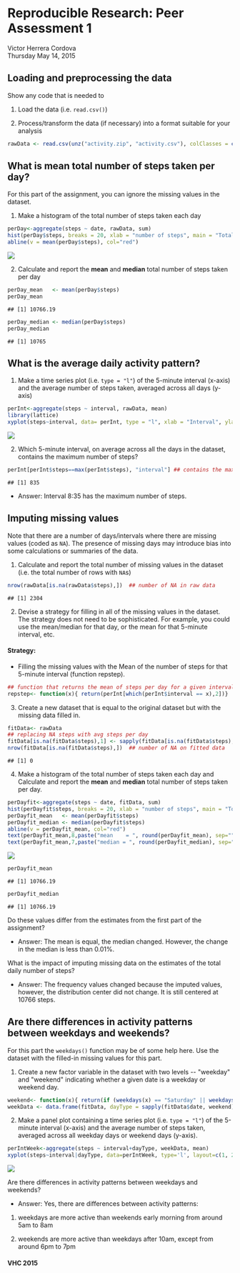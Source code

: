 # Reproducible Research: Peer Assessment 1
Victor Herrera Cordova  
Thursday May 14, 2015  

## Loading and preprocessing the data

Show any code that is needed to

1. Load the data (i.e. `read.csv()`)

2. Process/transform the data (if necessary) into a format suitable for your analysis


```r
rawData <- read.csv(unz("activity.zip", "activity.csv"), colClasses = c("integer", "Date", "integer"))
```


## What is mean total number of steps taken per day?

For this part of the assignment, you can ignore the missing values in
the dataset.

1. Make a histogram of the total number of steps taken each day


```r
perDay<-aggregate(steps ~ date, rawData, sum)
hist(perDay$steps, breaks = 20, xlab = "number of steps", main = "Total Steps per Day")
abline(v = mean(perDay$steps), col="red")
```

![](PA1_template_files/figure-html/unnamed-chunk-2-1.png) 

2. Calculate and report the **mean** and **median** total number of steps taken per day


```r
perDay_mean   <- mean(perDay$steps)
perDay_mean
```

```
## [1] 10766.19
```

```r
perDay_median <- median(perDay$steps)
perDay_median
```

```
## [1] 10765
```


## What is the average daily activity pattern?

1. Make a time series plot (i.e. `type = "l"`) of the 5-minute interval (x-axis) and the average number of steps taken, averaged across all days (y-axis)


```r
perInt<-aggregate(steps ~ interval, rawData, mean)
library(lattice)
xyplot(steps~interval, data= perInt, type = "l", xlab = "Interval", ylab ="Number of steps")
```

![](PA1_template_files/figure-html/unnamed-chunk-4-1.png) 

2. Which 5-minute interval, on average across all the days in the dataset, contains the maximum number of steps?


```r
perInt[perInt$steps==max(perInt$steps), "interval"] ## contains the maximum number of steps
```

```
## [1] 835
```

* Answer: Interval 8:35 has the maximum number of steps.

## Imputing missing values

Note that there are a number of days/intervals where there are missing
values (coded as `NA`). The presence of missing days may introduce
bias into some calculations or summaries of the data.

1. Calculate and report the total number of missing values in the dataset (i.e. the total number of rows with `NA`s)


```r
nrow(rawData[is.na(rawData$steps),])  ## number of NA in raw data
```

```
## [1] 2304
```

2. Devise a strategy for filling in all of the missing values in the dataset. The strategy does not need to be sophisticated. For example, you could use the mean/median for that day, or the mean for that 5-minute interval, etc.  

#### Strategy:  
- Filling the missing values with the Mean of the number of steps for that 5-minute interval (function repstep).


```r
## function that returns the mean of steps per day for a given interval
repstep<- function(x){ return(perInt[which(perInt$interval == x),2])} 
```

3. Create a new dataset that is equal to the original dataset but with the missing data filled in.


```r
fitData<- rawData
## replacing NA steps with avg steps per day
fitData[is.na(fitData$steps),1] <- sapply(fitData[is.na(fitData$steps),3], repstep)
nrow(fitData[is.na(fitData$steps),])  ## number of NA on fitted data
```

```
## [1] 0
```

4. Make a histogram of the total number of steps taken each day and Calculate and report the **mean** and **median** total number of steps taken per day. 


```r
perDayfit<-aggregate(steps ~ date, fitData, sum)
hist(perDayfit$steps, breaks = 20, xlab = "number of steps", main = "Total Steps per Day - Fitted data")
perDayfit_mean   <- mean(perDayfit$steps)
perDayfit_median <- median(perDayfit$steps)
abline(v = perDayfit_mean, col="red")
text(perDayfit_mean,8,paste("mean    = ", round(perDayfit_mean), sep=""), pos = 4)
text(perDayfit_mean,7,paste("median = ", round(perDayfit_median), sep=""), pos = 4)
```

![](PA1_template_files/figure-html/unnamed-chunk-9-1.png) 

```r
perDayfit_mean
```

```
## [1] 10766.19
```

```r
perDayfit_median
```

```
## [1] 10766.19
```
  
    
Do these values differ from the estimates from the first part of the assignment?  

* Answer: The mean is equal, the median changed. However, the change in the median is less than 0.01%.  

What is the impact of imputing missing data on the estimates of the total daily number of steps?  

* Answer:  The frequency values changed because the imputed values, however, the distribution center did not change. It is still centered at 10766 steps.  
  
  
## Are there differences in activity patterns between weekdays and weekends?

For this part the `weekdays()` function may be of some help here. Use
the dataset with the filled-in missing values for this part.  

1. Create a new factor variable in the dataset with two levels -- "weekday" and "weekend" indicating whether a given date is a weekday or weekend day.


```r
weekend<- function(x){ return(if (weekdays(x) == "Saturday" || weekdays(x) == "Sunday") {"Weekend"} else {"Weekday"})}
weekData <- data.frame(fitData, dayType = sapply(fitData$date, weekend))
```

2. Make a panel plot containing a time series plot (i.e. `type = "l"`) of the 5-minute interval (x-axis) and the average number of steps taken, averaged across all weekday days or weekend days (y-axis).


```r
perIntWeek<-aggregate(steps ~ interval+dayType, weekData, mean)
xyplot(steps~interval|dayType, data=perIntWeek, type='l', layout=c(1, 2), xlab = "Interval", ylab ="Number of steps")
```

![](PA1_template_files/figure-html/unnamed-chunk-11-1.png) 
  
Are there differences in activity patterns between weekdays and weekends?  

* Answer: Yes, there are differences between activity patterns:  

1. weekdays are more active than weekends early morning from around 5am to 8am  

2. weekends are more active than weekdays after 10am, except from around 6pm to 7pm  

#### VHC 2015

